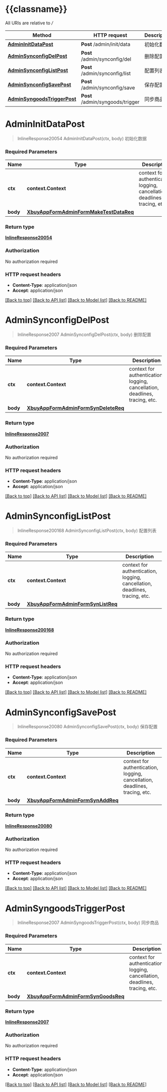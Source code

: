 # {{classname}}

All URIs are relative to */*

Method | HTTP request | Description
------------- | ------------- | -------------
[**AdminInitDataPost**](SyncGoodsApi.md#AdminInitDataPost) | **Post** /admin/init/data | 初始化数据
[**AdminSynconfigDelPost**](SyncGoodsApi.md#AdminSynconfigDelPost) | **Post** /admin/synconfig/del | 删除配置
[**AdminSynconfigListPost**](SyncGoodsApi.md#AdminSynconfigListPost) | **Post** /admin/synconfig/list | 配置列表
[**AdminSynconfigSavePost**](SyncGoodsApi.md#AdminSynconfigSavePost) | **Post** /admin/synconfig/save | 保存配置
[**AdminSyngoodsTriggerPost**](SyncGoodsApi.md#AdminSyngoodsTriggerPost) | **Post** /admin/syngoods/trigger | 同步商品

# **AdminInitDataPost**
> InlineResponse20054 AdminInitDataPost(ctx, body)
初始化数据

### Required Parameters

Name | Type | Description  | Notes
------------- | ------------- | ------------- | -------------
 **ctx** | **context.Context** | context for authentication, logging, cancellation, deadlines, tracing, etc.
  **body** | [**XbuyAppFormAdminFormMakeTestDataReq**](XbuyAppFormAdminFormMakeTestDataReq.md)|  | 

### Return type

[**InlineResponse20054**](inline_response_200_54.md)

### Authorization

No authorization required

### HTTP request headers

 - **Content-Type**: application/json
 - **Accept**: application/json

[[Back to top]](#) [[Back to API list]](../README.md#documentation-for-api-endpoints) [[Back to Model list]](../README.md#documentation-for-models) [[Back to README]](../README.md)

# **AdminSynconfigDelPost**
> InlineResponse2007 AdminSynconfigDelPost(ctx, body)
删除配置

### Required Parameters

Name | Type | Description  | Notes
------------- | ------------- | ------------- | -------------
 **ctx** | **context.Context** | context for authentication, logging, cancellation, deadlines, tracing, etc.
  **body** | [**XbuyAppFormAdminFormSynDeleteReq**](XbuyAppFormAdminFormSynDeleteReq.md)|  | 

### Return type

[**InlineResponse2007**](inline_response_200_7.md)

### Authorization

No authorization required

### HTTP request headers

 - **Content-Type**: application/json
 - **Accept**: application/json

[[Back to top]](#) [[Back to API list]](../README.md#documentation-for-api-endpoints) [[Back to Model list]](../README.md#documentation-for-models) [[Back to README]](../README.md)

# **AdminSynconfigListPost**
> InlineResponse200168 AdminSynconfigListPost(ctx, body)
配置列表

### Required Parameters

Name | Type | Description  | Notes
------------- | ------------- | ------------- | -------------
 **ctx** | **context.Context** | context for authentication, logging, cancellation, deadlines, tracing, etc.
  **body** | [**XbuyAppFormAdminFormSynListReq**](XbuyAppFormAdminFormSynListReq.md)|  | 

### Return type

[**InlineResponse200168**](inline_response_200_168.md)

### Authorization

No authorization required

### HTTP request headers

 - **Content-Type**: application/json
 - **Accept**: application/json

[[Back to top]](#) [[Back to API list]](../README.md#documentation-for-api-endpoints) [[Back to Model list]](../README.md#documentation-for-models) [[Back to README]](../README.md)

# **AdminSynconfigSavePost**
> InlineResponse20080 AdminSynconfigSavePost(ctx, body)
保存配置

### Required Parameters

Name | Type | Description  | Notes
------------- | ------------- | ------------- | -------------
 **ctx** | **context.Context** | context for authentication, logging, cancellation, deadlines, tracing, etc.
  **body** | [**XbuyAppFormAdminFormSynAddReq**](XbuyAppFormAdminFormSynAddReq.md)|  | 

### Return type

[**InlineResponse20080**](inline_response_200_80.md)

### Authorization

No authorization required

### HTTP request headers

 - **Content-Type**: application/json
 - **Accept**: application/json

[[Back to top]](#) [[Back to API list]](../README.md#documentation-for-api-endpoints) [[Back to Model list]](../README.md#documentation-for-models) [[Back to README]](../README.md)

# **AdminSyngoodsTriggerPost**
> InlineResponse2007 AdminSyngoodsTriggerPost(ctx, body)
同步商品

### Required Parameters

Name | Type | Description  | Notes
------------- | ------------- | ------------- | -------------
 **ctx** | **context.Context** | context for authentication, logging, cancellation, deadlines, tracing, etc.
  **body** | [**XbuyAppFormAdminFormSynGoodsReq**](XbuyAppFormAdminFormSynGoodsReq.md)|  | 

### Return type

[**InlineResponse2007**](inline_response_200_7.md)

### Authorization

No authorization required

### HTTP request headers

 - **Content-Type**: application/json
 - **Accept**: application/json

[[Back to top]](#) [[Back to API list]](../README.md#documentation-for-api-endpoints) [[Back to Model list]](../README.md#documentation-for-models) [[Back to README]](../README.md)

